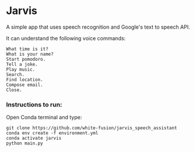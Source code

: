 # Jarvis

A simple app that uses speech recognition and Google's text to speech API. 

It can understand the following voice commands:

```
What time is it?
What is your name?
Start pomodoro.
Tell a joke.
Play music.
Search.
Find location.
Compose email.
Close.
```

### Instructions to run:

Open Conda terminal and type:
```
git clone https://github.com/white-fusion/jarvis_speech_assistant
conda env create -f environment.yml
conda activate jarvis
python main.py
```
